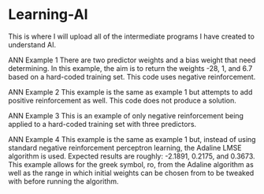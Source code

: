 # Learning-AI
This is where I will upload all of the intermediate programs I have created to understand AI.

ANN Example 1
There are two predictor weights and a bias weight that need determining. In this example, the aim is to return the weights -28, 1, and 6.7 based on a hard-coded training set.
This code uses negative reinforcement.

ANN Example 2
This example is the same as example 1 but attempts to add positive reinforcement as well. This code does not produce a solution.

ANN Example 3
This is an example of only negative reinforcement being applied to a hard-coded training set with three predictors.

ANN Example 4
This example is the same as example 1 but, instead of using standard negative reinforcement perceptron learning, the Adaline LMSE algorithm is used. Expected results are roughly: -2.1891, 0.2175, and 0.3673.
This example allows for the greek symbol, ro, from the Adaline algorithm as well as the range in which initial weights can be chosen from to be tweaked with before running the algorithm.
